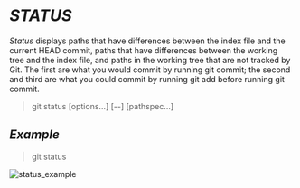 # *STATUS*

*Status* displays paths that have differences between the index file and the current HEAD commit, paths that have differences between the working tree and the index file, and paths in the working tree that are not tracked by Git. The first are what you would commit by running git commit; the second and third are what you could commit by running git add before running git commit.

> git status [options…] [--] [pathspec…]


## *Example*

>git status

![status_example](https://d1jnx9ba8s6j9r.cloudfront.net/blog/wp-content/uploads/2018/07/15-1.png)